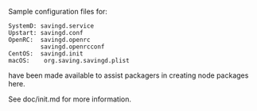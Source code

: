 Sample configuration files for:
```
SystemD: savingd.service
Upstart: savingd.conf
OpenRC:  savingd.openrc
         savingd.openrcconf
CentOS:  savingd.init
macOS:    org.saving.savingd.plist
```
have been made available to assist packagers in creating node packages here.

See doc/init.md for more information.
